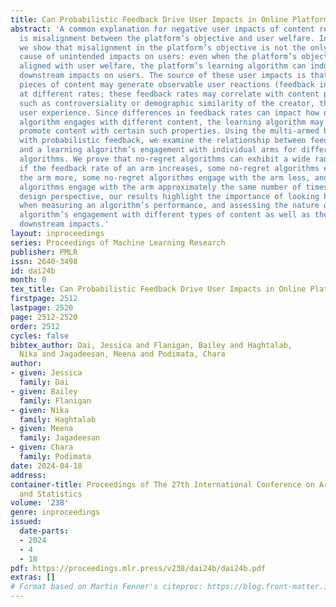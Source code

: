 ```yaml
---
title: Can Probabilistic Feedback Drive User Impacts in Online Platforms?
abstract: 'A common explanation for negative user impacts of content recommender systems
  is misalignment between the platform’s objective and user welfare. In this work,
  we show that misalignment in the platform’s objective is not the only potential
  cause of unintended impacts on users: even when the platform’s objective is fully
  aligned with user welfare, the platform’s learning algorithm can induce negative
  downstream impacts on users. The source of these user impacts is that different
  pieces of content may generate observable user reactions (feedback information)
  at different rates; these feedback rates may correlate with content properties,
  such as controversiality or demographic similarity of the creator, that affect the
  user experience. Since differences in feedback rates can impact how often the learning
  algorithm engages with different content, the learning algorithm may inadvertently
  promote content with certain such properties. Using the multi-armed bandit framework
  with probabilistic feedback, we examine the relationship between feedback rates
  and a learning algorithm’s engagement with individual arms for different no-regret
  algorithms. We prove that no-regret algorithms can exhibit a wide range of dependencies:
  if the feedback rate of an arm increases, some no-regret algorithms engage with
  the arm more, some no-regret algorithms engage with the arm less, and other no-regret
  algorithms engage with the arm approximately the same number of times. From a platform
  design perspective, our results highlight the importance of looking beyond regret
  when measuring an algorithm’s performance, and assessing the nature of a learning
  algorithm’s engagement with different types of content as well as their resulting
  downstream impacts.'
layout: inproceedings
series: Proceedings of Machine Learning Research
publisher: PMLR
issn: 2640-3498
id: dai24b
month: 0
tex_title: Can Probabilistic Feedback Drive User Impacts in Online Platforms?
firstpage: 2512
lastpage: 2520
page: 2512-2520
order: 2512
cycles: false
bibtex_author: Dai, Jessica and Flanigan, Bailey and Haghtalab,
  Nika and Jagadeesan, Meena and Podimata, Chara
author:
- given: Jessica
  family: Dai
- given: Bailey
  family: Flanigan
- given: Nika
  family: Haghtalab
- given: Meena
  family: Jagadeesan
- given: Chara
  family: Podimata
date: 2024-04-18
address:
container-title: Proceedings of The 27th International Conference on Artificial Intelligence
  and Statistics
volume: '238'
genre: inproceedings
issued:
  date-parts:
  - 2024
  - 4
  - 18
pdf: https://proceedings.mlr.press/v238/dai24b/dai24b.pdf
extras: []
# Format based on Martin Fenner's citeproc: https://blog.front-matter.io/posts/citeproc-yaml-for-bibliographies/
---
```

